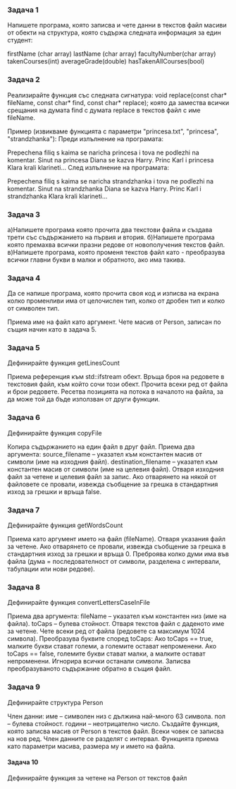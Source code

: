 ### Задача 1  
Напишете програма, която записва и чете данни в текстов файл масиви от обекти на структура, която съдържа следната информация за един студент:

firstName (char array)
lastName (char array)
facultyNumber(char array)
takenCourses(int)
averageGrade(double)
hasTakenAllCourses(bool)

### Задача 2 
Реализирайте функция със следната сигнатура: void replace(const char* fileName, const char* find, const char* replace); която да замества всички срещания на думата find с думата replace в текстов файл с име fileName.

Пример (извикваме функцията с параметри "princesa.txt", "princesa", "strandzhanka"):
Преди излълнение на програмата:

Prepechena filiq s kaima se naricha princesa i tova ne podlezhi na komentar. Sinut na princesa Diana se kazva Harry. Princ Karl i princesa Klara krali klarineti... След излълнение на програмата:

Prepechena filiq s kaima se naricha strandzhanka i tova ne podlezhi na komentar. Sinut na strandzhanka Diana se kazva Harry. Princ Karl i strandzhanka Klara krali klarineti...


### Задача 3 
а)Напишете програма която прочита два текстови файла и създава трети със съдържанието на първия и втория. б)Напишете програма която премахва всички празни редове от новополучения текстов файл. в)Напишете програма, която променя текстов файл като - преобразува всички главни букви в малки и обратното, ако има такива.


### Задача 4 
Да се напише програма, която прочита своя код и изписва на екрана колко променливи има от целочислен тип, колко от дробен тип и колко от символен тип.


Приема име на файл като аргумент.
Чете масив от Person, записан по същия начин като в задача 5.

### Задача 5
Дефинирайте функция getLinesCount

Приема референция към std::ifstream обект.
Връща броя на редовете в текстовия файл, към който сочи този обект.
Прочита всеки ред от файла и брои редовете.
Ресетва позицията на потока в началото на файла, за да може той да бъде използван от други функции.

### Задача 6
Дефинирайте функция copyFile

Копира съдържанието на един файл в друг файл.
Приема два аргумента:
source_filename – указател към константен масив от символи (име на изходния файл).
destination_filename – указател към константен масив от символи (име на целевия файл).
Отваря изходния файл за четене и целевия файл за запис.
Ако отварянето на някой от файловете се провали, извежда съобщение за грешка в стандартния изход за грешки и връща false.

### Задача 7
Дефинирайте функция getWordsCount

Приема като аргумент името на файл (fileName).
Отваря указания файл за четене.
Ако отварянето се провали, извежда съобщение за грешка в стандартния изход за грешки и връща 0.
Преброява колко думи има във файла (дума = последователност от символи, разделена с интервали, табулации или нови редове).

### Задача 8
Дефинирайте функция convertLettersCaseInFile

Приема два аргумента:
fileName – указател към константен низ (име на файла).
toCaps – булева стойност.
Отваря текстов файл с даденото име за четене.
Чете всеки ред от файла (редовете са максимум 1024 символа).
Преобразува буквите според toCaps:
Ако toCaps == true, малките букви стават големи, а големите остават непроменени.
Ако toCaps == false, големите букви стават малки, а малките остават непроменени.
Игнорира всички останали символи.
Записва преобразуваното съдържание обратно в същия файл.

### Задача 9
Дефинирайте структура Person

Член данни:
име – символен низ с дължина най-много 63 символа.
пол – булева стойност.
години – неотрицателно число.
Създайте функция, която записва масив от Person в текстов файл.
Всеки човек се записва на нов ред.
Член данните се разделят с интервал.
Функцията приема като параметри масива, размера му и името на файла.

#### Задача 10
Дефинирайте функция за четене на Person от текстов файл
